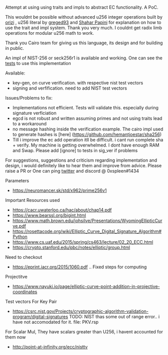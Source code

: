 Attempt at using using traits and impls to abstract EC functionality. A PoC.

This wouldnt be possible without advanced u256 integer operations built by [orizi](https://github.com/orizi) , u256 literal by [greged93](https://github.com/greged93) and [Shahar Papini](https://github.com/spapinistarkware) for explanation on how to use the trait and impl system. Thank you very much. I couldnt get radix limb operations for modular u256 math to work. 

Thank you Cairo team for giving us this language, its design and for building in public.

An impl of NIST-256 or seck256r1 is available and working.
One can see the [tests](https://github.com/hemantjoestar/Elliptic/tree/master/src/tests/test_U256/r1) to use this implementation

Available:
- key-gen, on curve verification. with respective nist test vectors
- signing and verfification. need to add NIST test vectors

Issues/Problems to fix:
- Implementations not efficient. Tests will validate this. especially during signature verficiation
- egcd is not robust and written assuming primes and not using traits lead to a workaround
- no message hashing inside the verification example. The cairo impl used to generate hashes is [here] (https://github.com/hemantjoestar/sha256)
- Till i improve the ec add operation itll be difficult. i cant run complete sha + verify. My machine is getting overwhelmed. I dont have enough RAM and Swap. Please add [ignore] to tests in sig_ver if problems

For suggestions, suggestions and criticism regarding implementation and design, i would definitely like to hear them and improve from advice. Please raise a PR or One can ping [twitter](https://twitter.com/0xspleen) and discord @ 0xspleen#1434


Parameters
- https://neuromancer.sk/std/x962/prime256v1

Important Resources used
- https://cacr.uwaterloo.ca/hac/about/chap14.pdf
- https://www.bearssl.org/bigint.html
- https://www.math.brown.edu/johsilve/Presentations/WyomingEllipticCurve.pdf
- https://rosettacode.org/wiki/Elliptic_Curve_Digital_Signature_Algorithm#Python
- https://www.cs.uaf.edu/2015/spring/cs463/lecture/02_20_ECC.html
- https://crypto.stanford.edu/pbc/notes/elliptic/group.html

Need to checkout 
- https://eprint.iacr.org/2015/1060.pdf .. Fixed steps for computing

Projectitve
- https://www.nayuki.io/page/elliptic-curve-point-addition-in-projective-coordinates


Test vectors
For Key Pair
- https://csrc.nist.gov/Projects/cryptographic-algorithm-validation-program/digital-signatures
TODO: NIST thas some out of range error.. i have not accomodated for it. file: PKV.rsp

For Scalar Mul, They have scalars greater than U256, i havent accounted for them now
- http://point-at-infinity.org/ecc/nisttv
